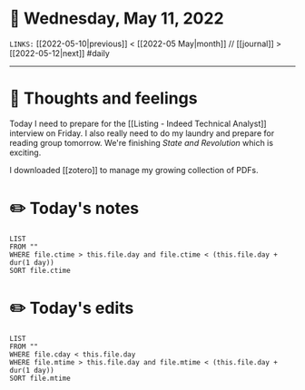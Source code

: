 # 📅 Wednesday, May 11, 2022
`LINKS:` [[2022-05-10|previous]] < [[2022-05 May|month]] // [[journal]] > [[2022-05-12|next]] 
#daily

---
# 💭 Thoughts and feelings
Today I need to prepare for the [[Listing - Indeed Technical Analyst]] interview on Friday. I also really need to do my laundry and prepare for reading group tomorrow. We're finishing *State and Revolution* which is exciting. 

I downloaded [[zotero]] to manage my growing collection of PDFs. 

# ✏️ Today's notes
```dataview
LIST 
FROM ""
WHERE file.ctime > this.file.day and file.ctime < (this.file.day + dur(1 day))
SORT file.ctime
```
# ✏️ Today's edits
```dataview
LIST
FROM ""
WHERE file.cday < this.file.day
WHERE file.mtime > this.file.day and file.mtime < (this.file.day + dur(1 day))
SORT file.mtime
```